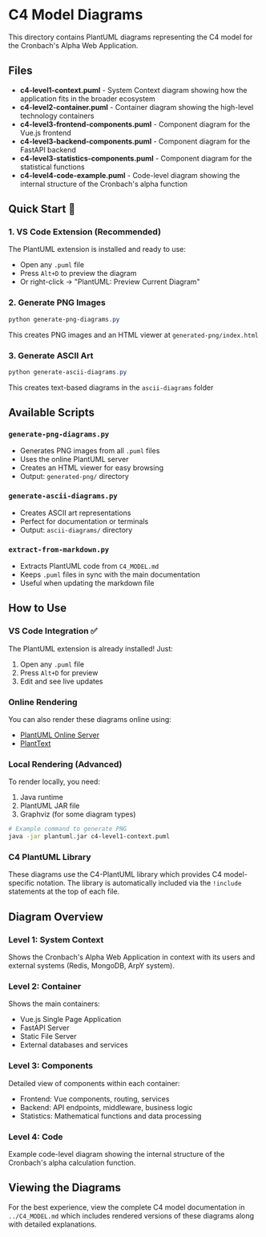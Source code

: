 # C4 Model Diagrams

This directory contains PlantUML diagrams representing the C4 model for the Cronbach's Alpha Web Application.

## Files

- **c4-level1-context.puml** - System Context diagram showing how the application fits in the broader ecosystem
- **c4-level2-container.puml** - Container diagram showing the high-level technology containers
- **c4-level3-frontend-components.puml** - Component diagram for the Vue.js frontend
- **c4-level3-backend-components.puml** - Component diagram for the FastAPI backend
- **c4-level3-statistics-components.puml** - Component diagram for the statistical functions
- **c4-level4-code-example.puml** - Code-level diagram showing the internal structure of the Cronbach's alpha function

## Quick Start 🚀

### 1. VS Code Extension (Recommended)
The PlantUML extension is installed and ready to use:
- Open any `.puml` file
- Press `Alt+D` to preview the diagram
- Or right-click → "PlantUML: Preview Current Diagram"

### 2. Generate PNG Images
```powershell
python generate-png-diagrams.py
```
This creates PNG images and an HTML viewer at `generated-png/index.html`

### 3. Generate ASCII Art
```powershell
python generate-ascii-diagrams.py
```
This creates text-based diagrams in the `ascii-diagrams` folder

## Available Scripts

### `generate-png-diagrams.py`
- Generates PNG images from all `.puml` files
- Uses the online PlantUML server
- Creates an HTML viewer for easy browsing
- Output: `generated-png/` directory

### `generate-ascii-diagrams.py`
- Creates ASCII art representations
- Perfect for documentation or terminals
- Output: `ascii-diagrams/` directory

### `extract-from-markdown.py`
- Extracts PlantUML code from `C4_MODEL.md`
- Keeps `.puml` files in sync with the main documentation
- Useful when updating the markdown file

## How to Use

### VS Code Integration ✅
The PlantUML extension is already installed! Just:
1. Open any `.puml` file
2. Press `Alt+D` for preview
3. Edit and see live updates

### Online Rendering
You can also render these diagrams online using:
- [PlantUML Online Server](http://www.plantuml.com/plantuml/uml/)
- [PlantText](https://www.planttext.com/)

### Local Rendering (Advanced)
To render locally, you need:
1. Java runtime
2. PlantUML JAR file
3. Graphviz (for some diagram types)

```bash
# Example command to generate PNG
java -jar plantuml.jar c4-level1-context.puml
```

### C4 PlantUML Library
These diagrams use the C4-PlantUML library which provides C4 model-specific notation. The library is automatically included via the `!include` statements at the top of each file.

## Diagram Overview

### Level 1: System Context
Shows the Cronbach's Alpha Web Application in context with its users and external systems (Redis, MongoDB, ArpY system).

### Level 2: Container
Shows the main containers:
- Vue.js Single Page Application
- FastAPI Server
- Static File Server
- External databases and services

### Level 3: Components
Detailed view of components within each container:
- Frontend: Vue components, routing, services
- Backend: API endpoints, middleware, business logic
- Statistics: Mathematical functions and data processing

### Level 4: Code
Example code-level diagram showing the internal structure of the Cronbach's alpha calculation function.

## Viewing the Diagrams

For the best experience, view the complete C4 model documentation in `../C4_MODEL.md` which includes rendered versions of these diagrams along with detailed explanations.
